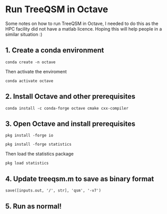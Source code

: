 # Run TreeQSM in Octave

Some notes on how to run TreeQSM in Octave, I needed to do this as the HPC facility did not have a matlab licence. Hoping this will help people in a similar situation :)

## 1. Create a conda environment
`conda create -n octave`

Then activate the enviroment

`conda activate octave`

## 2. Install Octave and other prerequisites
`conda install -c conda-forge octave cmake cxx-compiler`

## 3. Open Octave and install prerequisites
`pkg install -forge io`

`pkg install -forge statistics`

Then load the statistics package

`pkg load statistics`

## 4. Update treeqsm.m to save as binary format

`save([inputs.out, '/', str], 'qsm', '-v7')`

## 5. Run as normal!
